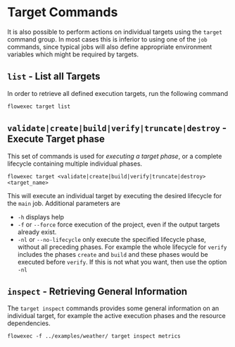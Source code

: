 # Target Commands
It is also possible to perform actions on individual targets using the `target` command group. In most cases this is
inferior to using one of the `job` commands, since typical jobs will also define appropriate environment variables
which might be required by targets.


## `list` - List all Targets
In order to retrieve all defined execution targets, run the following command
```shell
flowexec target list
```

## `validate|create|build|verify|truncate|destroy` - Execute Target phase
This set of commands is used for *executing a target phase*, or a complete lifecycle containing multiple individual
phases.
```shell
flowexec target <validate|create|build|verify|truncate|destroy> <target_name>
```
This will execute an individual target by executing the desired lifecycle for the `main` job. Additional parameters are
* `-h` displays help
* `-f` or `--force` force execution of the project, even if the output targets already exist.
* `-nl` or `--no-lifecycle` only execute the specified lifecycle phase, without all preceding phases. For example
  the whole lifecycle for `verify` includes the phases `create` and `build` and these phases would be executed before
  `verify`. If this is not what you want, then use the option `-nl`


## `inspect` - Retrieving General Information
The `target inspect` commands provides some general information on an individual target, for example the active
execution phases and the resource dependencies.

```shell
flowexec -f ../examples/weather/ target inspect metrics
```
